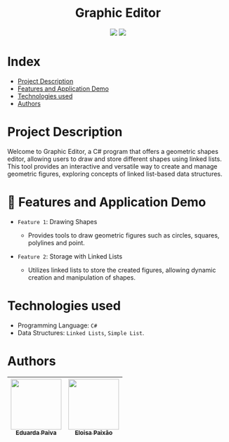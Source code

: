 <p align="center">
  <h1 align="center">Graphic Editor</h1>
</p>

<p align="center">
<img loading="lazy" src="http://img.shields.io/static/v1?label=Status&message=Finished&color=pink&style=for-the-badge"/>
<img loading="lazy" src="http://img.shields.io/static/v1?label=License&message=MIT&color=pink&style=for-the-badge"/>
</p>

# Index 

* [Project Description](#project-description)
* [Features and Application Demo](features-and-application-demo)
* [Technologies used](#technologies-used)
* [Authors](#authors)

# Project Description
<p>
  Welcome to Graphic Editor, a C# program that offers a geometric shapes editor, allowing users to draw and store different shapes using linked lists. This tool provides an interactive and versatile way to create and manage geometric figures, exploring concepts of linked list-based data structures.
</p>

  # :hammer: Features and Application Demo
- `Feature 1`: Drawing Shapes
  - Provides tools to draw geometric figures such as circles, squares, polylines and point.

- `Feature 2`: Storage with Linked Lists
  - Utilizes linked lists to store the created figures, allowing dynamic creation and manipulation of shapes.
  
# Technologies used
- Programming Language: `C#`
- Data Structures: `Linked Lists`, `Simple List`.

# Authors

| [<img loading="lazy" src="https://avatars.githubusercontent.com/u/114159027?v=4" width=115><br><sub>Eduarda Paiva</sub>](https://github.com/PaivaEduarda) | [<img loading="lazy" src="https://avatars.githubusercontent.com/u/114162946?v=4" width=115><br><sub>Eloisa Paixão</sub>](https://github.com/biaacoutinho) | 
| :---: | :---: |





